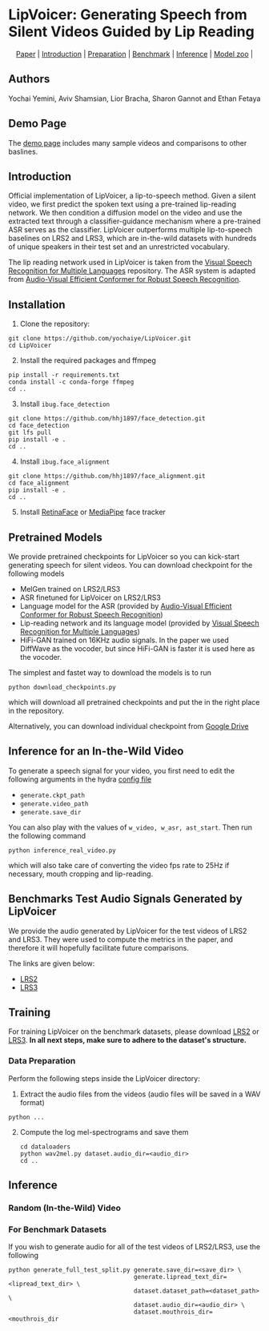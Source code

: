 # LipVoicer: Generating Speech from Silent Videos Guided by Lip Reading

<div align="center">

[Paper](https://arxiv.org/pdf/2306.03258) |
[Introduction](#Introduction) |
[Preparation](#Preparation) |
[Benchmark](#Benchmark-evaluation) |
[Inference](#Speech-prediction) |
[Model zoo](#Model-Zoo) |
</div>

## Authors
Yochai Yemini, Aviv Shamsian, Lior Bracha, Sharon Gannot and Ethan Fetaya

## Demo Page
The [demo page](https://lipvoicer.github.io/) includes many sample videos and comparisons to other baslines.

## Introduction
Official implementation of LipVoicer, a lip-to-speech method. Given a silent video, we first predict the spoken text using a pre-trained lip-reading network. We then condition a diffusion model on the video and use the extracted text through a classifier-guidance mechanism where a pre-trained ASR serves as the classifier. LipVoicer outperforms multiple lip-to-speech baselines on LRS2 and LRS3, which are in-the-wild datasets with hundreds of unique speakers in their test set and an unrestricted vocabulary.

The lip reading network used in LipVoicer is taken from the [Visual Speech Recognition for Multiple Languages](https://github.com/mpc001/Visual_Speech_Recognition_for_Multiple_Languages) repository.
The ASR system is adapted from [Audio-Visual Efficient Conformer for Robust Speech Recognition](https://github.com/burchim/AVEC/tree/master).

## Installation
1. Clone the repository:
```
git clone https://github.com/yochaiye/LipVoicer.git
cd LipVoicer
```
2. Install the required packages and ffmpeg
```
pip install -r requirements.txt
conda install -c conda-forge ffmpeg
cd ..
```
3. Install `ibug.face_detection`
```
git clone https://github.com/hhj1897/face_detection.git
cd face_detection
git lfs pull
pip install -e .
cd ..
```
4. Install `ibug.face_alignment`
```
git clone https://github.com/hhj1897/face_alignment.git
cd face_alignment
pip install -e .
cd ..
```
5. Install [RetinaFace](https://pypi.org/project/retina-face/) or [MediaPipe](https://pypi.org/project/mediapipe/) face tracker
<!--6. Install ctcdecode for the ASR beam search
```
git clone --recursive https://github.com/parlance/ctcdecode.git
cd ctcdecode
pip install .
cd ..
```-->

## Pretrained Models
We provide pretrained checkpoints for LipVoicer so you can kick-start generating speech for silent videos. You can download checkpoint for the following models

* MelGen trained on LRS2/LRS3
* ASR finetuned for LipVoicer on LRS2/LRS3
* Language model for the ASR (provided by [Audio-Visual Efficient Conformer for Robust Speech Recognition](https://github.com/burchim/AVEC/tree/master))
* Lip-reading network and its language model (provided by [Visual Speech Recognition for Multiple Languages](https://github.com/mpc001/Visual_Speech_Recognition_for_Multiple_Languages))
* HiFi-GAN trained on 16KHz audio signals. In the paper we used DiffWave as the vocoder, but since HiFi-GAN is faster it is used here as the vocoder.

The simplest and fastet way to download the models is to run
```
python download_checkpoints.py
```
which will download all pretrained checkpoints and put the in the right place in the repository. 

Alternatively, you can download individual checkpoint from [Google Drive](https://drive.google.com/drive/u/1/folders/1IdYw_jiKyfBdemiel6XD2rHkbIG12MbM)

## Inference for an In-the-Wild Video
To generate a speech signal for your video, you first need to edit the following arguments in the hydra [config file](https://github.com/yochaiye/LipVoicer/blob/main/configs/config.yaml)

* `generate.ckpt_path`
* `generate.video_path`
* `generate.save_dir`

You can also play with the values of `w_video, w_asr, ast_start`. Then run the following command
```
python inference_real_video.py
```
which will also take care of converting the video fps rate to 25Hz if necessary, mouth cropping and lip-reading.

## Benchmarks Test Audio Signals Generated by LipVoicer
We provide the audio generated by LipVoicer for the test videos of LRS2 and LRS3. They were used to compute the metrics in the paper, and therefore it will hopefully facilitate future comparisons.

The links are given below:
* [LRS2](https://drive.google.com/uc?id=15BgeaU-j4B-o9WfP-d-BSnnjslAxOHkt)
* [LRS3](https://drive.google.com/uc?id=1y4O3grI7uwnjN5GIoydrGhyvK63ptLSy)

## Training
For training LipVoicer on the benchmark datasets, please download [LRS2](https://www.robots.ox.ac.uk/~vgg/data/lip_reading/lrs2.html) or [LRS3](https://mmai.io/datasets/lip_reading/). 
**In all next steps, make sure to adhere to the dataset's structure.**

### Data Preparation
Perform the following steps inside the LipVoicer directory:
1. Extract the audio files from the videos (audio files will be saved in a WAV format)
```
python ...
```
2. Compute the log mel-spectrograms and save them
   ```
   cd dataloaders
   python wav2mel.py dataset.audio_dir=<audio_dir>
   cd ..
   ```
<!---
3. Detect mouth regions in the videos, convert to greyscale and save to `<mouthrois_dir>`
Download option?

### Train
4. Train MelGen
```
CUDA_VISIBLE_DEVICES=<...> python train_melgen.py train.save_dir=<save_dir> \
                                                  dataset.dataset_path=<dataset_path> \
                                                  dataset.audio_dir=<audio_dir> \
                                                  dataset.mouthrois_dir=<mouthrois_dir>
```
5. Finetune the modified ASR, which now includes the diffusion time-step embedding
```
```
--->

## Inference
### Random (In-the-Wild) Video
### For Benchmark Datasets
If you wish to generate audio for all of the test videos of LRS2/LRS3, use the following
```
python generate_full_test_split.py generate.save_dir=<save_dir> \
                                   generate.lipread_text_dir=<lipread_text_dir> \
                                   dataset.dataset_path=<dataset_path> \
                                   dataset.audio_dir=<audio_dir> \
                                   dataset.mouthrois_dir=<mouthrois_dir
```
